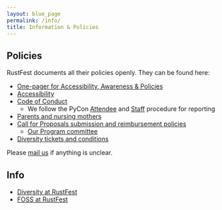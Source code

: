 ```yaml
---
layout: blue_page
permalink: /info/
title: Information & Policies
---
```


## Policies

RustFest documents all their policies openly. They can be found here:

* [One-pager for Accessibility, Awareness & Policies](/policies)
* [Accessibility](/accessibility)
* [Code of Conduct](/code-of-conduct)
    * We follow the PyCon [Attendee](https://us.pycon.org/2018/about/code-of-conduct/attendee-procedure/) and [Staff](https://us.pycon.org/2018/about/code-of-conduct/staff-procedure/) procedure for reporting
* [Parents and nursing mothers](/parents)
* [Call for Proposals submission and reimbursement policies](https://cfp.rustfest.eu/events/rustfest-barcelona-2019)
    * [Our Program committee](/cfp-committee)
* [Diversity tickets and conditions](https://diversitytickets.org)

Please [mail us](mailto:team@rustfest.eu) if anything is unclear.

## Info

* [Diversity at RustFest](/diversity)
* [FOSS at RustFest](/foss)
